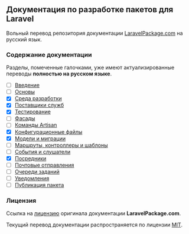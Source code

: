 ## Документация по разработке пакетов для Laravel

Вольный перевод репозитория документации [LaravelPackage.com](https://github.com/Jhnbrn90/LaravelPackage.com) на русский язык.

<a name="navigation"></a>
### Содержание документации

Разделы, помеченные галочками, уже имеют актуализированные переводы **полностью на русском языке**.

- [ ] [Введение](./docs/README.md)
- [ ] [Основы](./docs/01-the-basics.md)
- [x] [Среда разработки](./docs/02-development-environment.md)
- [x] [Поставщики служб](./docs/03-service-providers.md)
- [x] [Тестирование](./docs/04-testing.md)
- [ ] [Фасады](./docs/05-facades.md)
- [ ] [Команды Artisan](./docs/06-artisan-commands.md)
- [x] [Конфигурационные файлы](./docs/07-configuration-files.md)
- [x] [Модели и миграции](./docs/08-models-and-migrations.md)
- [ ] [Маршруты, контроллеры и шаблоны](./docs/09-routing.md)
- [ ] [События и слушатели](./docs/10-events-and-listeners.md)
- [x] [Посредники](./docs/11-middleware.md)
- [ ] [Почтовые отправления](./docs/12-mail.md)
- [ ] [Очереди заданий](./docs/13-jobs.md)
- [ ] [Уведомления](./docs/14-notifications.md)
- [ ] [Публикация пакета](./docs/15-publishing.md)

<a name="license"></a>
### Лицензия

Ссылка на [лицензию](https://github.com/Jhnbrn90/LaravelPackage.com/blob/master/LICENSE) оригинала документации **LaravelPackage.com**.

Текущий перевод документации распространяется по лицензии [MIT](LICENSE).
